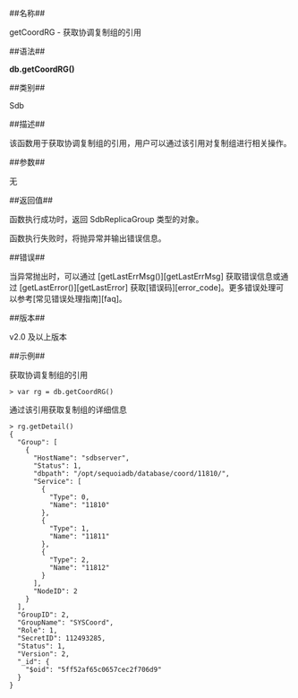 ##名称##

getCoordRG - 获取协调复制组的引用

##语法##

**db.getCoordRG()**

##类别##

Sdb

##描述##

该函数用于获取协调复制组的引用，用户可以通过该引用对复制组进行相关操作。

##参数##

无

##返回值##

函数执行成功时，返回 SdbReplicaGroup 类型的对象。

函数执行失败时，将抛异常并输出错误信息。

##错误##

当异常抛出时，可以通过 [getLastErrMsg()][getLastErrMsg] 获取错误信息或通过 [getLastError()][getLastError] 获取[错误码][error_code]。更多错误处理可以参考[常见错误处理指南][faq]。

##版本##

v2.0 及以上版本

##示例##

获取协调复制组的引用

```lang-javascript
> var rg = db.getCoordRG()
```

通过该引用获取复制组的详细信息

```lang-javascript
> rg.getDetail()
{
  "Group": [
    {
      "HostName": "sdbserver",
      "Status": 1,
      "dbpath": "/opt/sequoiadb/database/coord/11810/",
      "Service": [
        {
          "Type": 0,
          "Name": "11810"
        },
        {
          "Type": 1,
          "Name": "11811"
        },
        {
          "Type": 2,
          "Name": "11812"
        }
      ],
      "NodeID": 2
    }
  ],
  "GroupID": 2,
  "GroupName": "SYSCoord",
  "Role": 1,
  "SecretID": 112493285,
  "Status": 1,
  "Version": 2,
  "_id": {
    "$oid": "5ff52af65c0657cec2f706d9"
  }
}
```


[^_^]:
     本文使用的所有引用及链接
[getLastErrMsg]:manual/Manual/Sequoiadb_Command/Global/getLastErrMsg.md
[getLastError]:manual/Manual/Sequoiadb_Command/Global/getLastError.md
[faq]:manual/FAQ/faq_sdb.md
[error_code]:manual/Manual/Sequoiadb_error_code.md
